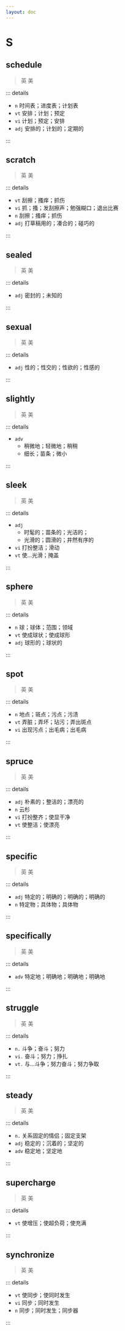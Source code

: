 ```yaml
---
layout: doc
---
```


# S

## schedule
> 英 <Phonetic word="schedule" lang="en-GB" phonetic="/ˈskiːdʒuːl/"/>
> 美 <Phonetic word="schedule" lang="en-US" phonetic="/ˈskiːdʒuːl/"/>

::: details

- `n` 时间表；进度表；计划表
- `vt` 安排；计划；预定
- `vi` 计划；预定；安排
- `adj` 安排的；计划的；定期的

:::

## scratch
> 英 <Phonetic word="scratch" lang="en-GB" phonetic="/skrætʃ/"/>
> 美 <Phonetic word="scratch" lang="en-US" phonetic="/skrætʃ/"/>

::: details

- `vt` 刮擦；搔痒；抓伤
- `vi` 抓；搔；发刮擦声；勉强糊口；退出比赛
- `n` 刮擦；搔痒；抓伤
- `adj` 打草稿用的；凑合的；碰巧的

:::

## sealed
> 英 <Phonetic word="sealed" lang="en-GB" phonetic="/si:ld/"/>
> 美 <Phonetic word="sealed" lang="en-US" phonetic="/si:ld/"/>

::: details

- `adj` 密封的；未知的

:::

## sexual
> 英 <Phonetic word="sexual" lang="en-GB" phonetic="/ˈseksjuəl/"/>
> 美 <Phonetic word="sexual" lang="en-US" phonetic="/ˈseksjuəl/"/>

::: details

- `adj` 性的；性交的；性欲的；性感的

:::

## slightly
> 英 <Phonetic word="slightly" lang="en-GB" phonetic="/ˈslaɪtli/"/>
> 美 <Phonetic word="slightly" lang="en-US" phonetic="/ˈslaɪtli/"/>

::: details

- `adv` 
    * 稍微地；轻微地；稍稍
    * 细长；苗条；微小

:::

## sleek
> 英 <Phonetic word="sleek" lang="en-GB" phonetic="/sli:k/"/>
> 美 <Phonetic word="sleek" lang="en-US" phonetic="/sli:k/"/>

::: details

- `adj` 
    * 时髦的；苗条的；光洁的；
    * 光滑的；圆滑的；井然有序的
- `vi` 打扮整洁；滑动
- `vt` 使…光滑；掩盖

:::

## sphere
> 英 <Phonetic word="sphere" lang="en-GB" phonetic="/sfɪə(r)/"/>
> 美 <Phonetic word="sphere" lang="en-US" phonetic="/sfɪr/"/>

::: details

- `n` 球；球体；范围；领域
- `vt` 使成球状；使成球形
- `adj` 球形的；球状的

:::

## spot
> 英 <Phonetic word="spot" lang="en-GB" phonetic="/spɒt/"/>
> 美 <Phonetic word="spot" lang="en-US" phonetic="/spɑt/"/>

::: details

- `n` 地点；斑点；污点；污渍
- `vt` 弄脏；弄坏；玷污；弄出斑点
- `vi` 出现污点；出毛病；出毛病

:::

## spruce
> 英 <Phonetic word="spruce" lang="en-GB" phonetic="/spruːs/"/>
> 美 <Phonetic word="spruce" lang="en-US" phonetic="/spruːs/"/>

::: details

- `adj` 朴素的；整洁的；漂亮的
- `n` 云杉
- `vi` 打扮整齐；使显干净
- `vt` 使整洁；使漂亮

:::

## specific
> 英 <Phonetic word="specific" lang="en-GB" phonetic="/spəˈsɪfɪk/"/>
> 美 <Phonetic word="specific" lang="en-US" phonetic="/spəˈsɪfɪk/"/>

::: details

- `adj` 特定的；明确的；明确的；明确的
- `n` 特定物；具体物；具体物

:::

## specifically
> 英 <Phonetic word="specifically" lang="en-GB" phonetic="/spəˈsɪfɪkli/"/>
> 美 <Phonetic word="specifically" lang="en-US" phonetic="/spəˈsɪfɪkli/"/>

::: details

- `adv` 特定地；明确地；明确地；明确地

:::

## struggle
> 英 <Phonetic word="struggle" lang="en-GB" phonetic="/ˈstrʌgl/"/>
> 美 <Phonetic word="struggle" lang="en-US" phonetic="/ˈstrʌgl/"/>

::: details

- `n.` 斗争；奋斗；努力
- `vi.` 奋斗；努力；挣扎
- `vt.` 与...斗争；努力奋斗；努力争取

:::

## steady
> 英 <Phonetic word="steady" lang="en-GB" phonetic="/ˈsteɪdi/"/>
> 美 <Phonetic word="steady" lang="en-US" phonetic="/ˈstedi/"/>

::: details

- `n.` 关系固定的情侣；固定支架
- `adj` 稳定的；沉着的；坚定的
- `adv` 稳定地；坚定地

:::

## supercharge
> 英 <Phonetic word="supercharge" lang="en-GB" phonetic="/ˌsuːpəˈtʃɑːdʒ/"/>
> 美 <Phonetic word="supercharge" lang="en-US" phonetic="/ˌsuːpərˈtʃɑːrdʒ/"/>

::: details

- `vt` 使增压；使超负荷；使充满

:::

## synchronize
> 英 <Phonetic word="synchronize" lang="en-GB" phonetic="/ˈsɪŋkrənaɪz/"/>
> 美 <Phonetic word="synchronize" lang="en-US" phonetic="/ˈsɪŋkrənaɪz/"/>

::: details

- `vt` 使同步；使同时发生
- `vi` 同步；同时发生
- `n` 同步；同时发生；同步器

:::